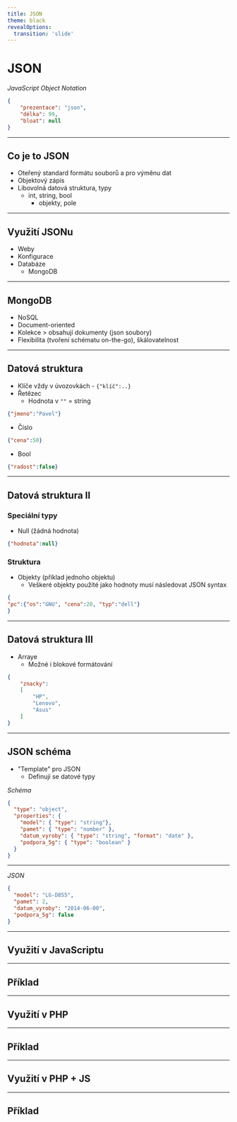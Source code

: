 ```yaml
---
title: JSON
theme: black
revealOptions:
  transition: 'slide'
---
```


# JSON  
*JavaScript Object Notation*  
```json
{
    "prezentace": "json",
    "délka": 99,
    "bloat": null
}
```

---

## Co je to JSON

* Oteřený standard formátu souborů a pro výměnu dat
* Objektový zápis
* Libovolná datová struktura, typy
  * int, string, bool
    * objekty, pole

---

## Využití JSONu

* Weby
* Konfigurace
* Databáze
  * MongoDB

----

## MongoDB

* NoSQL
* Document-oriented
* Kolekce > obsahují dokumenty (json soubory)
* Flexibilita (tvoření schématu on-the-go), škálovatelnost

---

## Datová struktura

* Klíče vždy v úvozovkách - `{"klíč":..}`
* Řetězec
  * Hodnota v `""` = string  
```json
{"jmeno":"Pavel"}
```
* Číslo
```json
{"cena":50}
```
* Bool
```json
{"radost":false}
```

----

## Datová struktura II

### Speciální typy

* Null (žádná hodnota)
```json
{"hodnota":null}
```

### Struktura

* Objekty (příklad jednoho objektu)
  * Veškeré objekty použité jako hodnoty musí následovat JSON syntax
```json
{
"pc":{"os":"GNU", "cena":20, "typ":"dell"}
}
```

----

## Datová struktura III

* Arraye
  * Možné i blokové formátování

```json
{
    "znacky":
    [
        "HP",
        "Lenovo",
        "Asus"
    ]
}
```

---

## JSON schéma

* "Template" pro JSON
  * Definují se datové typy

*Schéma*  
```json
{
  "type": "object",
  "properties": {
    "model": { "type": "string"},
    "pamet": { "type": "number" },
    "datum_vyroby": { "type": "string", "format": "date" },
    "podpora_5g": { "type": "boolean" }
  }
}
```

----

*JSON*
```json
{
  "model": "LG-D855",
  "pamet": 2,
  "datum_vyroby": "2014-06-00",
  "podpora_5g": false
}
```

---

## Využití v JavaScriptu

----

## Příklad

---

## Využití v PHP

----

## Příklad

---

## Využití v PHP + JS

----

## Příklad